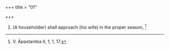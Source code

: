+++
title = "01"

+++
1. (A householder) shall approach (his wife) in the proper season, [^1] 


[^1]:  V. Āpastamba II, 1, 1, 17.
